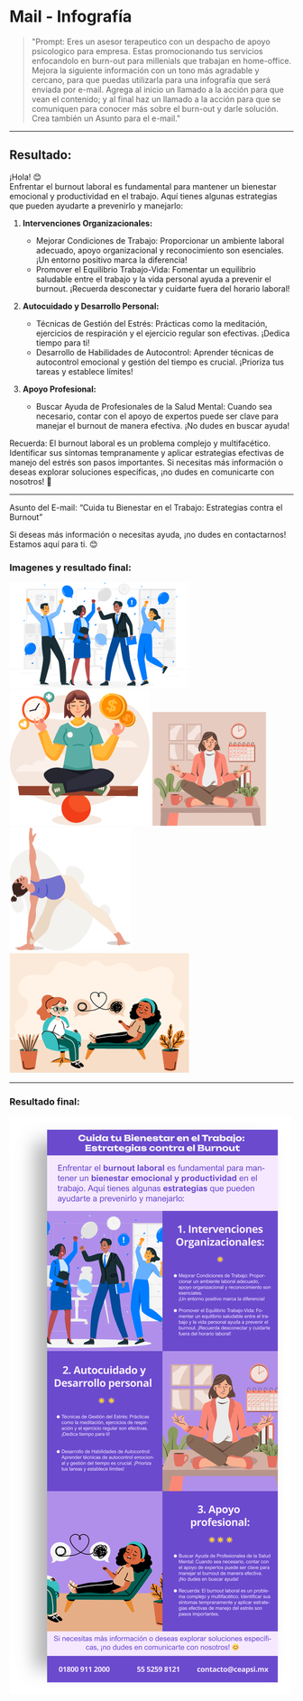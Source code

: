 # Mail - Infografía

> "Prompt: Eres un asesor terapeutico con un despacho de apoyo psicologico para empresa. Estas promocionando tus servicios enfocandolo en burn-out para millenials que trabajan en home-office. Mejora la siguiente información con un tono más agradable y cercano, para que puedas utilizarla para una infografía que será enviada por e-mail. Agrega al inicio un llamado a la acción para que vean el contenido; y al final haz un llamado a la acción para que se comuniquen para conocer más sobre el burn-out y darle solución.  Crea también un Asunto para el e-mail."

---

## Resultado:

¡Hola! 😊  
Enfrentar el burnout laboral es fundamental para mantener un bienestar emocional y productividad en el trabajo. Aquí tienes algunas estrategias que pueden ayudarte a prevenirlo y manejarlo:

1. **Intervenciones Organizacionales:**
   - Mejorar Condiciones de Trabajo: Proporcionar un ambiente laboral adecuado, apoyo organizacional y reconocimiento son esenciales. ¡Un entorno positivo marca la diferencia!
   - Promover el Equilibrio Trabajo-Vida: Fomentar un equilibrio saludable entre el trabajo y la vida personal ayuda a prevenir el burnout. ¡Recuerda desconectar y cuidarte fuera del horario laboral!

2. **Autocuidado y Desarrollo Personal:**
   - Técnicas de Gestión del Estrés: Prácticas como la meditación, ejercicios de respiración y el ejercicio regular son efectivas. ¡Dedica tiempo para ti!
   - Desarrollo de Habilidades de Autocontrol: Aprender técnicas de autocontrol emocional y gestión del tiempo es crucial. ¡Prioriza tus tareas y establece límites!

3. **Apoyo Profesional:**
   - Buscar Ayuda de Profesionales de la Salud Mental: Cuando sea necesario, contar con el apoyo de expertos puede ser clave para manejar el burnout de manera efectiva. ¡No dudes en buscar ayuda!

Recuerda: El burnout laboral es un problema complejo y multifacético. Identificar sus síntomas tempranamente y aplicar estrategias efectivas de manejo del estrés son pasos importantes. Si necesitas más información o deseas explorar soluciones específicas, ¡no dudes en comunicarte con nosotros! 🌟

---

Asunto del E-mail: “Cuida tu Bienestar en el Trabajo: Estrategias contra el Burnout”

Si deseas más información o necesitas ayuda, ¡no dudes en contactarnos! Estamos aquí para ti. 😊

### Imagenes y resultado final:

![Mail - Intervenciones organizacionales](media/intervenciones-organizacionales-1.jpg)
![Mail - Intervenciones organizacionales](media/intervenciones-organizacionales-2.jpg)
![Mail - Autocuidado y desarrollo personal](media/autocuidado-y-desarrollo-personal-1.jpg)
![Mail - Autocuidado y desarrollo personal](media/autocuidado-y-desarrollo-personal-2.jpg)
![Mail - Ayuda profesional](media/ayuda-profesional.jpg)

---

### Resultado final:

![Email](media/email.png)
